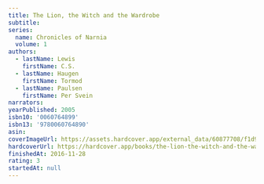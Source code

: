 ```yaml
---
title: The Lion, the Witch and the Wardrobe
subtitle:
series:
  name: Chronicles of Narnia
  volume: 1
authors:
  - lastName: Lewis
    firstName: C.S.
  - lastName: Haugen
    firstName: Tormod
  - lastName: Paulsen
    firstName: Per Svein
narrators:
yearPublished: 2005
isbn10: '0060764899'
isbn13: '9780060764890'
asin:
coverImageUrl: https://assets.hardcover.app/external_data/60877708/f1d9dbbb3a71caa5e5b7aaf137be0d63fc49573b.jpeg
hardcoverUrl: https://hardcover.app/books/the-lion-the-witch-and-the-wardrobe/editions/17578806
finishedAt: 2016-11-28
rating: 3
startedAt: null
---
```


